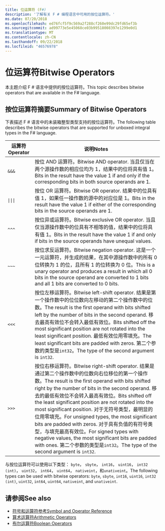 ```yaml
---
title: 位运算符 (F#)
description: '了解有关 F # 编程语言中可用的按位运算符。'
ms.date: 07/20/2018
ms.openlocfilehash: ed76fcf5f9c569a2f288cf260e99dc29fd65ef3b
ms.sourcegitcommit: ad99773e5e45068ce03b99518008397e1299e0d1
ms.translationtype: MT
ms.contentlocale: zh-CN
ms.lasthandoff: 09/22/2018
ms.locfileid: "46576978"
---
```

# <a name="bitwise-operators"></a><span data-ttu-id="36be4-103">位运算符</span><span class="sxs-lookup"><span data-stu-id="36be4-103">Bitwise Operators</span></span>

<span data-ttu-id="36be4-104">本主题介绍 F # 语言中提供的按位运算符。</span><span class="sxs-lookup"><span data-stu-id="36be4-104">This topic describes bitwise operators that are available in the F# language.</span></span>

## <a name="summary-of-bitwise-operators"></a><span data-ttu-id="36be4-105">按位运算符摘要</span><span class="sxs-lookup"><span data-stu-id="36be4-105">Summary of Bitwise Operators</span></span>

<span data-ttu-id="36be4-106">下表描述 F # 语言中的未装箱整型类型支持的按位运算符。</span><span class="sxs-lookup"><span data-stu-id="36be4-106">The following table describes the bitwise operators that are supported for unboxed integral types in the F# language.</span></span>

|<span data-ttu-id="36be4-107">运算符</span><span class="sxs-lookup"><span data-stu-id="36be4-107">Operator</span></span>|<span data-ttu-id="36be4-108">说明</span><span class="sxs-lookup"><span data-stu-id="36be4-108">Notes</span></span>|
|--------|-----|
|`&&&`|<span data-ttu-id="36be4-109">按位 AND 运算符。</span><span class="sxs-lookup"><span data-stu-id="36be4-109">Bitwise AND operator.</span></span> <span data-ttu-id="36be4-110">当且仅当在两个源操作数的相应位均为 1，结果中的位将具有值 1。</span><span class="sxs-lookup"><span data-stu-id="36be4-110">Bits in the result have the value 1 if and only if the corresponding bits in both source operands are 1.</span></span>|
|<code>&#124;&#124;&#124;</code>|<span data-ttu-id="36be4-111">按位 OR 运算符。</span><span class="sxs-lookup"><span data-stu-id="36be4-111">Bitwise OR operator.</span></span> <span data-ttu-id="36be4-112">结果中的位具有值 1，如果任一操作数的源中的对应位是 1。</span><span class="sxs-lookup"><span data-stu-id="36be4-112">Bits in the result have the value 1 if either of the corresponding bits in the source operands are 1.</span></span>|
|`^^^`|<span data-ttu-id="36be4-113">按位异或运算符。</span><span class="sxs-lookup"><span data-stu-id="36be4-113">Bitwise exclusive OR operator.</span></span> <span data-ttu-id="36be4-114">当且仅当源操作数中的位具有不相等的值，结果中的位将具有值 1。</span><span class="sxs-lookup"><span data-stu-id="36be4-114">Bits in the result have the value 1 if and only if bits in the source operands have unequal values.</span></span>|
|`~~~`|<span data-ttu-id="36be4-115">按位求反运算符。</span><span class="sxs-lookup"><span data-stu-id="36be4-115">Bitwise negation operator.</span></span> <span data-ttu-id="36be4-116">这是一个一元运算符，并生成的结果，在其中源操作数中的所有 0 位转换为 1 的位，且所有 1 的位转换为 0 位。</span><span class="sxs-lookup"><span data-stu-id="36be4-116">This is a unary operator and produces a result in which all 0 bits in the source operand are converted to 1 bits and all 1 bits are converted to 0 bits.</span></span>|
|`<<<`|<span data-ttu-id="36be4-117">按位左移运算符。</span><span class="sxs-lookup"><span data-stu-id="36be4-117">Bitwise left-shift operator.</span></span> <span data-ttu-id="36be4-118">结果是第一个操作数中的位位数向左移动的第二个操作数中的位数。</span><span class="sxs-lookup"><span data-stu-id="36be4-118">The result is the first operand with bits shifted left by the number of bits in the second operand.</span></span> <span data-ttu-id="36be4-119">移去最高有效位不会转入最低有效位。</span><span class="sxs-lookup"><span data-stu-id="36be4-119">Bits shifted off the most significant position are not rotated into the least significant position.</span></span> <span data-ttu-id="36be4-120">最低有效位用零填充。</span><span class="sxs-lookup"><span data-stu-id="36be4-120">The least significant bits are padded with zeros.</span></span> <span data-ttu-id="36be4-121">第二个参数的类型是`int32`。</span><span class="sxs-lookup"><span data-stu-id="36be4-121">The type of the second argument is `int32`.</span></span>|
|`>>>`|<span data-ttu-id="36be4-122">按位右移运算符。</span><span class="sxs-lookup"><span data-stu-id="36be4-122">Bitwise right-shift operator.</span></span> <span data-ttu-id="36be4-123">结果是通过第二个操作数中的位数向右位移位的第一个操作数。</span><span class="sxs-lookup"><span data-stu-id="36be4-123">The result is the first operand with bits shifted right by the number of bits in the second operand.</span></span> <span data-ttu-id="36be4-124">移去的最低有效位不会转入最高有效位。</span><span class="sxs-lookup"><span data-stu-id="36be4-124">Bits shifted off the least significant position are not rotated into the most significant position.</span></span> <span data-ttu-id="36be4-125">对于无符号类型，最明显的位用零填充。</span><span class="sxs-lookup"><span data-stu-id="36be4-125">For unsigned types, the most significant bits are padded with zeros.</span></span> <span data-ttu-id="36be4-126">对于具有负值的有符号类型，与填充最高有效位。</span><span class="sxs-lookup"><span data-stu-id="36be4-126">For signed types with negative values, the most significant bits are padded with ones.</span></span> <span data-ttu-id="36be4-127">第二个参数的类型是`int32`。</span><span class="sxs-lookup"><span data-stu-id="36be4-127">The type of the second argument is `int32`.</span></span>|

<span data-ttu-id="36be4-128">与按位运算符可以使用以下类型： `byte`， `sbyte`， `int16`， `uint16`， `int32 (int)`， `uint32`， `int64`， `uint64`， `nativeint`，和`unativeint`。</span><span class="sxs-lookup"><span data-stu-id="36be4-128">The following types can be used with bitwise operators: `byte`, `sbyte`, `int16`, `uint16`, `int32 (int)`, `uint32`, `int64`, `uint64`, `nativeint`, and `unativeint`.</span></span>

## <a name="see-also"></a><span data-ttu-id="36be4-129">请参阅</span><span class="sxs-lookup"><span data-stu-id="36be4-129">See also</span></span>

- [<span data-ttu-id="36be4-130">符号和运算符参考</span><span class="sxs-lookup"><span data-stu-id="36be4-130">Symbol and Operator Reference</span></span>](index.md)
- [<span data-ttu-id="36be4-131">算术运算符</span><span class="sxs-lookup"><span data-stu-id="36be4-131">Arithmetic Operators</span></span>](arithmetic-operators.md)
- [<span data-ttu-id="36be4-132">布尔运算符</span><span class="sxs-lookup"><span data-stu-id="36be4-132">Boolean Operators</span></span>](boolean-operators.md)
